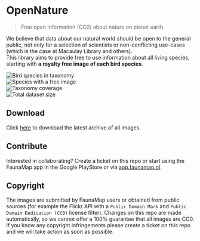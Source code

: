 # OpenNature
> Free open information (CC0) about nature on planet earth.

We believe that data about our natural world should be open to the general public, not only for a selection of scientists or non-conflicting use-cases (which is the case at Macaulay Library and others).<br>
This library aims to provide free to use information about all living species, starting with <strong>a royalty free image of each bird species</strong>.

<!-- DYNAMIC BADGES -->
<div><img alt="Bird species in taxonomy" src="https://img.shields.io/badge/Bird_species_in_taxonomy-10749_species-blue"></div>
<div><img alt="Species with a free image" src="https://img.shields.io/badge/Species_with_a_free_image-112_species-green"></div>
<div><img alt="Taxonomy coverage" src="https://img.shields.io/badge/Taxonomy_coverage-1.04%25-green"></div>
<div><img alt="Total dataset size" src="https://img.shields.io/badge/Total_dataset_size-7.09_MB-green"></div>
<!-- END DYNAMIC BADGES -->

## Download
Click [here](https://github.com/HansSchouten/OpenNature/archive/refs/heads/main.zip) to download the latest archive of all images.

## Contribute
Interested in collaborating? Create a ticket on this repo or start using the FaunaMap app in the Google PlayStore or via [app.faunamap.nl](https://app.faunamap.nl/).

## Copyright
The images are submitted by FaunaMap users or obtained from public sources (for example the Flickr API with a `Public Domain Mark` and `Public Domain Dedication (CC0)` license filter).
Changes on this repo are made automatically, so we cannot offer a 100% guarantee that all images are CC0. If you know any copyright infringements please create a ticket on this repo and we will take action as soon as possible.
